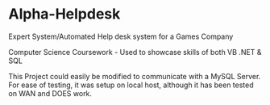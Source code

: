 # Alpha-Helpdesk
Expert System/Automated Help desk system for a Games Company

Computer Science Coursework - Used to showcase skills of both VB .NET & SQL

This Project could easily be modified to communicate with a MySQL Server. For ease of testing, it was setup on local host, although it has been tested on WAN and DOES work.

